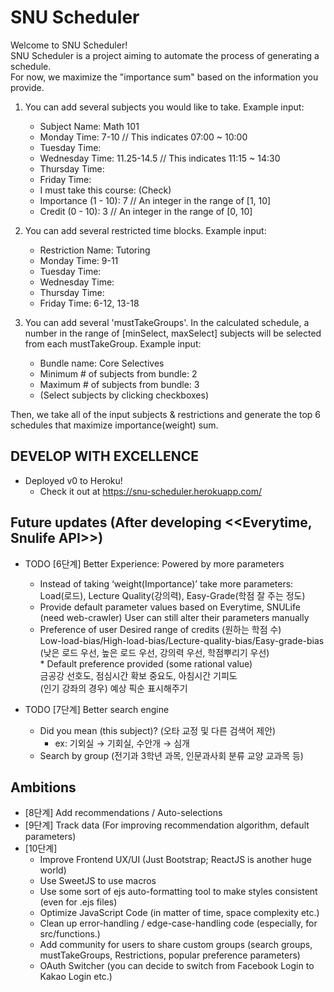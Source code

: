 # SNU Scheduler

Welcome to SNU Scheduler!  
SNU Scheduler is a project aiming to automate the process of generating a schedule.  
For now, we maximize the "importance sum" based on the information you provide.

1) You can add several subjects you would like to take.
	Example input:  
	-   Subject Name: Math 101  
	-   Monday Time: 7-10  				// This indicates 07:00 ~ 10:00
	-   Tuesday Time:  
	-   Wednesday Time: 11.25-14.5 		// This indicates 11:15 ~ 14:30
	-   Thursday Time:  
	-   Friday Time:  
	-	I must take this course: (Check)
	-   Importance (1 - 10): 7  		// An integer in the range of [1, 10]
	-   Credit (0 - 10): 3  			// An integer in the range of [0, 10]

2) You can add several restricted time blocks.
	Example input:  
	-   Restriction Name: Tutoring  
	-   Monday Time: 9-11  
	-   Tuesday Time:  
	-   Wednesday Time:  
	-   Thursday Time:  
	-   Friday Time: 6-12, 13-18  

3) You can add several 'mustTakeGroups'. In the calculated schedule, a number in the range of [minSelect, maxSelect] subjects will be selected from each mustTakeGroup.
    Example input:  
	-   Bundle name: Core Selectives
	-   Minimum # of subjects from bundle: 2  
	-   Maximum # of subjects from bundle: 3 
	-   (Select subjects by clicking checkboxes)

Then, we take all of the input subjects & restrictions and generate the top 6 schedules that maximize importance(weight) sum.

## DEVELOP WITH EXCELLENCE
	
-   Deployed v0 to Heroku!
	- Check it out at https://snu-scheduler.herokuapp.com/
	
## Future updates (After developing <<Everytime, Snulife API>>)

-   TODO [6단계] Better Experience: Powered by more parameters
	-   Instead of taking ‘weight(Importance)’ take more parameters:  
	 	Load(로드), Lecture Quality(강의력), Easy-Grade(학점 잘 주는 정도)  
	-   Provide default parameter values based on Everytime, SNULife (need web-crawler)
	    User can still alter their parameters manually
	-   Preference of user
		Desired range of credits (원하는 학점 수)  
		Low-load-bias/High-load-bias/Lecture-quality-bias/Easy-grade-bias
		(낮은 로드 우선, 높은 로드 우선, 강의력 우선, 학점뿌리기 우선)  
	    	* Default preference provided (some rational value)  
		금공강 선호도, 점심시간 확보 중요도, 아침시간 기피도  
		(인기 강좌의 경우) 예상 픽순 표시해주기

-   TODO [7단계] Better search engine
	- Did you mean (this subject)? (오타 교정 및 다른 검색어 제안)  
		* ex: 기외실 → 기회실, 수안개 → 심개  
	- Search by group (전기과 3학년 과목, 인문과사회 분류 교양 교과목 등)


## Ambitions
- 	[8단계] Add recommendations / Auto-selections
-	[9단계] Track data (For improving recommendation algorithm, default parameters)
-	[10단계]
	- Improve Frontend UX/UI (Just Bootstrap; ReactJS is another huge world)
	- Use SweetJS to use macros
	- Use some sort of ejs auto-formatting tool to make styles consistent (even for .ejs files)
	- Optimize JavaScript Code (in matter of time, space complexity etc.)
	- Clean up error-handling / edge-case-handling code (especially, for src/functions.)
	- Add community for users to share custom groups (search groups, mustTakeGroups, Restrictions, popular preference parameters)
	- OAuth Switcher (you can decide to switch from Facebook Login to Kakao Login etc.)